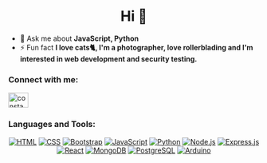 <h1 align="center">Hi 👋</h1>

- 💬 Ask me about **JavaScript, Python**
- ⚡ Fun fact **I love cats🐈, I'm a photographer, love rollerblading and I'm interested in web development and security testing.**

<h3 align="left">Connect with me:</h3>
<p align="left">
<a href="https://twitter.com/constantric" target="blank"><img align="center" src="https://raw.githubusercontent.com/rahuldkjain/github-profile-readme-generator/master/src/images/icons/Social/twitter.svg" alt="constantric" height="30" width="40" /></a>
</p>
<h3 align="left">Languages and Tools:</h3>

<p align="center">
  <a href="https://github.com/search?q=user%3ADenverCoder1+language%3Ahtml"><img alt="HTML" src="https://img.shields.io/badge/HTML-E34F26.svg?logo=html5&logoColor=white"></a>
<a href="https://github.com/search?q=user%3ADenverCoder1+language%3Acss"><img alt="CSS" src="https://img.shields.io/badge/CSS-1572B6.svg?logo=css3&logoColor=white"></a>
 <a href="#"><img alt="Bootstrap" src="https://img.shields.io/badge/Bootstrap-7952B3.svg?logo=bootstrap&logoColor=white"></a>
<a href="https://github.com/search?q=user%3ADenverCoder1+language%3Ajavascript"><img alt="JavaScript" src="https://img.shields.io/badge/JavaScript-F7DF1E.svg?logo=javascript&logoColor=black"></a>
<a href="https://github.com/search?q=user%3ADenverCoder1+language%3Apython"><img alt="Python" src="https://img.shields.io/badge/Python-14354C.svg?logo=python&logoColor=white"></a>
<a href="https://github.com/search?q=user%3ADenverCoder1+language%3Ajavascript"><img alt="Node.js" src="https://img.shields.io/badge/Node.js-43853D.svg?logo=node.js&logoColor=white"></a>
<a href="#"><img alt="Express.js" src="https://img.shields.io/badge/Express.js-404d59.svg?logo=express&logoColor=white"></a>
<a href="#"><img alt="React" src="https://img.shields.io/badge/React-20232a.svg?logo=react&logoColor=%2361DAFB"></a>
<a href="#"><img alt="MongoDB" src ="https://img.shields.io/badge/MongoDB-4ea94b.svg?logo=mongodb&logoColor=white"></a>
<a href="#"><img alt="PostgreSQL" src ="https://img.shields.io/badge/PostgreSQL-316192.svg?logo=postgresql&logoColor=white"></a>
<a href="#"><img alt="Arduino" src="https://img.shields.io/badge/-Arduino-00979D?logo=Arduino&logoColor=white"></a>
</p>
